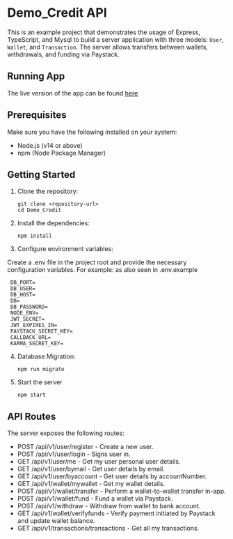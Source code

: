 # Demo_Credit API

This is an example project that demonstrates the usage of Express, TypeScript, and Mysql to build a server application with three models: `User`, `Wallet`, and `Transaction`. The server allows transfers between wallets, withdrawals, and funding via Paystack.

## Running App
The live version of the app can be found [here](https://demo-credit-o9ys.onrender.com/api/v1)

## Prerequisites

Make sure you have the following installed on your system:

- Node.js (v14 or above)
- npm (Node Package Manager)

## Getting Started

1. Clone the repository:

   ```shell
   git clone <repository-url>
   cd Demo_Credit

2. Install the dependencies:
   ```shell
   npm install

3. Configure environment variables:

Create a .env file in the project root and provide the necessary configuration variables. For example: as also seen in .env.example 
   ```shell
    DB_PORT=
    DB_USER=
    DB_HOST=
    DB=
    DB_PASSWORD=
    NODE_ENV=
    JWT_SECRET=
    JWT_EXPIRES_IN=
    PAYSTACK_SECRET_KEY=
    CALLBACK_URL=
    KARMA_SECRET_KEY=
   ```

4. Database Migration:
   ```shell
   npm run migrate

5. Start the server
   ```shell
   npm start

## API Routes
The server exposes the following routes:

* POST  /api/v1/user/register - Create a new user.
* POST  /api/v1/user/login - Signs user in.
* GET  /api/v1/user/me - Get my user personal user details.
* GET  /api/v1/user/bymail - Get user details by email.
* GET  /api/v1/user/byaccount - Get user details by accountNumber.
* GET  /api/v1/wallet/mywallet - Get my wallet details.
* POST /api/v1/wallet/transfer - Perform a wallet-to-wallet transfer in-app.
* POST /api/v1/wallet/fund - Fund a wallet via Paystack.
* POST /api/v1/withdraw - Withdraw from wallet to bank account.
* GET /api/v1/wallet/verifyfunds - Verify payment initiated by Paystack and update wallet balance.
* GET /api/v1/transactions/transactions - Get all my transactions.
